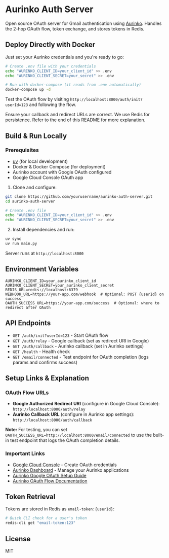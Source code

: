 # Aurinko Auth Server

Open source OAuth server for Gmail authentication using [Aurinko](https://aurinko.io). Handles the 2-hop OAuth flow, token exchange, and stores tokens in Redis.

## Deploy Directly with Docker

Just set your Aurinko credentials and you're ready to go:

```bash
# Create .env file with your credentials
echo "AURINKO_CLIENT_ID=your_client_id" >> .env
echo "AURINKO_CLIENT_SECRET=your_secret" >> .env

# Run with docker-compose (it reads from .env automatically)
docker-compose up -d
```

Test the OAuth flow by visiting `http://localhost:8000/auth/init?userId=123` and following the flow.

Ensure your callback and redirect URLs are correct. We use Redis for persistence. Refer to the end of this README for more explanation.


## Build & Run Locally

### Prerequisites
- [uv](https://github.com/astral-sh/uv) (for local development)
- Docker & Docker Compose (for deployment)
- Aurinko account with Google OAuth configured
- Google Cloud Console OAuth app

1. Clone and configure:
```bash
git clone https://github.com/yourusername/aurinko-auth-server.git
cd aurinko-auth-server

# Create .env file
echo "AURINKO_CLIENT_ID=your_client_id" >> .env
echo "AURINKO_CLIENT_SECRET=your_secret" >> .env
```

2. Install dependencies and run:
```bash
uv sync
uv run main.py
```

Server runs at `http://localhost:8000`

## Environment Variables

```env
AURINKO_CLIENT_ID=your_aurinko_client_id
AURINKO_CLIENT_SECRET=your_aurinko_client_secret
REDIS_URL=redis://localhost:6379
WEBHOOK_URL=https://your-app.com/webhook  # Optional: POST {userId} on success
OAUTH_SUCCESS_URL=https://your-app.com/success  # Optional: where to redirect after OAuth
```

## API Endpoints

- `GET /auth/init?userId=123` - Start OAuth flow
- `GET /auth/relay` - Google callback (set as redirect URI in Google)
- `GET /auth/callback` - Aurinko callback (set in Aurinko settings)
- `GET /health` - Health check
- `GET /email/connected` - Test endpoint for OAuth completion (logs params and confirms success)

## Setup Links & Explanation

### OAuth Flow URLs
* **Google Authorized Redirect URI** (configure in Google Cloud Console): `http://localhost:8000/auth/relay`
* **Aurinko Callback URL** (configure in Aurinko app settings): `http://localhost:8000/auth/callback`

**Note:** For testing, you can set `OAUTH_SUCCESS_URL=http://localhost:8000/email/connected` to use the built-in test endpoint that logs the OAuth completion details.

### Important Links
* [Google Cloud Console](https://console.cloud.google.com/) - Create OAuth credentials
* [Aurinko Dashboard](https://app.aurinko.io/) - Manage your Aurinko applications  
* [Aurinko Google OAuth Setup Guide](https://docs.aurinko.io/authentication/google-oauth-setup)
* [Aurinko OAuth Flow Documentation](https://docs.aurinko.io/authentication/oauth-flow/account-oauth-flow)

## Token Retrieval

Tokens are stored in Redis as `email-token:{userId}`:

```bash
# Quick CLI check for a user's token
redis-cli get "email-token:123"
```

## License

MIT 